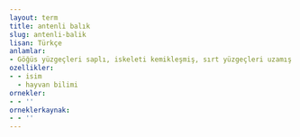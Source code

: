 ```yaml
---
layout: term
title: antenli balık
slug: antenli-balik
lisan: Türkçe
anlamlar:
- Göğüs yüzgeçleri saplı, iskeleti kemikleşmiş, sırt yüzgeçleri uzamış kemikli bir tür balık
ozellikler:
- - isim
  - hayvan bilimi
ornekler:
- - ''
orneklerkaynak:
- - ''
---
```

